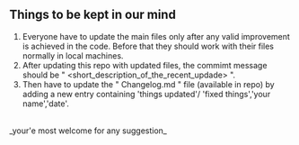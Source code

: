 ## **Things to be kept in our mind**
1. Everyone have to update the main files only after any valid improvement is achieved in the code. Before that they should work with their files normally in local machines. 
2. After updating this repo with updated files, the commimt message should be " <short_description_of_the_recent_updade> ".
3. Then have to update the " Changelog.md " file (available in repo) by adding a new entry containing 'things updated'/ 'fixed things','your name','date'.
  <br>
_your'e most welcome for any suggestion_
